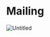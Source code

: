 # Mailing
![Untitled](https://github.com/user-attachments/assets/970775d7-4f05-40a5-a0ad-b4025b74efd5)
